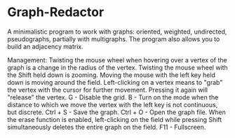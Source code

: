 # Graph-Redactor
A minimalistic program to work with graphs: oriented, weighted, undirected, pseudographs, partially with multigraphs. The program also allows you to build an adjacency matrix.

Management:
Twisting the mouse wheel when hovering over a vertex of the graph is a change in the radius of the vertex.
Twisting the mouse wheel with the Shift held down is zooming.
Moving the mouse with the left key held down is moving around the field.
Left-clicking on a vertex means to "grab" the vertex with the cursor for further movement. Pressing it again will "release" the vertex.
G - Disable the grid.
B - Turn on the mode when the distance to which we move the vertex with the left key is not continuous, but discrete.
Ctrl + S - Save the graph.
Ctrl + O - Open the graph file.
When the erase function is enabled, left-clicking on the field while pressing Shift simultaneously deletes the entire graph on the field.
F11 - Fullscreen.
